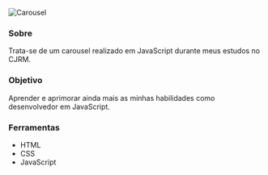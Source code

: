 ![Carousel](./carousel.gif)

### Sobre
Trata-se de um carousel realizado em JavaScript durante meus estudos no CJRM. 

### Objetivo
Aprender e aprimorar ainda mais as minhas habilidades como desenvolvedor em JavaScript.

### Ferramentas
- HTML
- CSS
- JavaScript